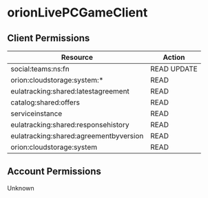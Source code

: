# orionLivePCGameClient


## Client Permissions
| Resource | Action |
| - | - |
| social:teams:ns:fn | READ UPDATE |
| orion:cloudstorage:system:* | READ |
| eulatracking:shared:latestagreement | READ |
| catalog:shared:offers | READ |
| serviceinstance | READ |
| eulatracking:shared:responsehistory | READ |
| eulatracking:shared:agreementbyversion | READ |
| orion:cloudstorage:system | READ |

## Account Permissions
Unknown

